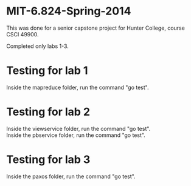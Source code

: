 # MIT-6.824-Spring-2014  

This was done for a senior capstone project for Hunter College, course CSCI 49900.

Completed only labs 1-3.

# Testing for lab 1  

Inside the mapreduce folder, run the command "go test".

# Testing for lab 2

Inside the viewservice folder, run the command "go test".  
Inside the pbservice folder, run the command "go test".

# Testing for lab 3

Inside the paxos folder, run the command "go test".

